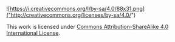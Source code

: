 ![https://i.creativecommons.org/l/by-sa/4.0/88x31.png]("http://creativecommons.org/licenses/by-sa/4.0/")

This work is licensed under [Commons Attribution-ShareAlike 4.0 International License](http://creativecommons.org/licenses/by-sa/4.0/).
